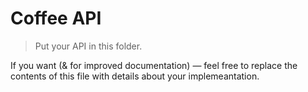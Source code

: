 # Coffee API
> Put your API in this folder. 

If you want (& for improved documentation) — feel free to replace the contents of this file with details about your implemeantation. 